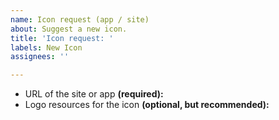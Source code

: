 ```yaml
---
name: Icon request (app / site)
about: Suggest a new icon.
title: 'Icon request: '
labels: New Icon
assignees: ''

---
```


<!--
First, read our short guidelines: https://git.io/JLu8h

Remember to add **name of the site or app** at the end of the title -->

- URL of the site or app **(required):** 
- Logo resources for the icon **(optional, but recommended):** 
